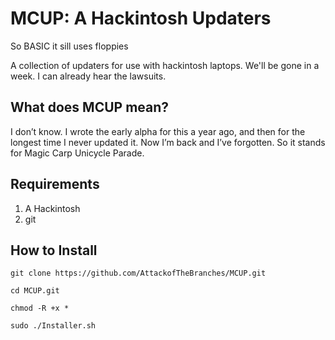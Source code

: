 # MCUP: A Hackintosh Updaters

So BASIC it sill uses floppies

A collection of updaters for use with hackintosh laptops.
We'll be gone in a week. I can already hear the lawsuits.

## What does MCUP mean?

I don’t know. I wrote the early alpha for this a year ago, and then for the longest time I never updated it. Now I’m back and I’ve forgotten. So it stands for Magic Carp Unicycle Parade.

## Requirements

1. A Hackintosh
2. git

## How to Install

```
git clone https://github.com/AttackofTheBranches/MCUP.git

cd MCUP.git

chmod -R +x *

sudo ./Installer.sh

```
